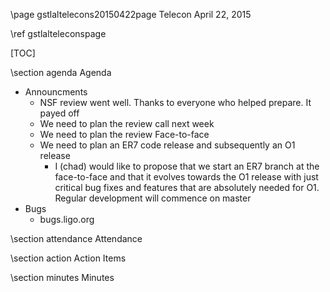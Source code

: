 \page gstlaltelecons20150422page Telecon April 22, 2015

\ref gstlalteleconspage

[TOC]

\section agenda Agenda

- Announcments
  - NSF review went well. Thanks to everyone who helped prepare. It payed off
  - We need to plan the review call next week
  - We need to plan the review Face-to-face
  - We need to plan an ER7 code release and subsequently an O1 release
    - I (chad) would like to propose that we start an ER7 branch at the face-to-face and that it evolves towards the O1 release with just critical bug fixes and features that are absolutely needed for O1.  Regular development will commence on master
- Bugs
  - bugs.ligo.org

\section attendance Attendance

\section action Action Items

\section minutes Minutes
